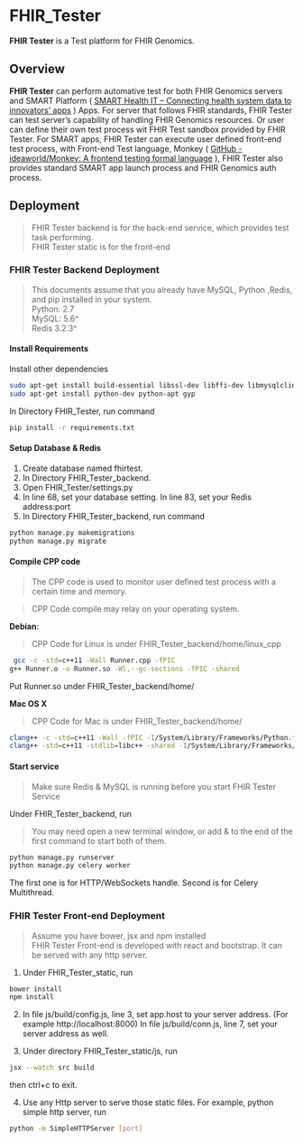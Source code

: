 # FHIR_Tester
**FHIR Tester** is a Test platform for FHIR Genomics. 

## Overview

**FHIR Tester** can perform automative test for both FHIR Genomics servers and SMART Platform ( [SMART Health IT – Connecting health system data to innovators’ apps](http://smarthealthit.org) ) Apps. For server that follows FHIR standards, FHIR Tester can test server’s capability of handling FHIR Genomics resources. Or user can define their own test process wit FHIR Test sandbox provided by FHIR Tester. For SMART apps, FHIR Tester can execute user defined front-end test process, with Front-end Test language, Monkey ( [GitHub - ideaworld/Monkey: A frontend testing formal language](https://github.com/ideaworld/Monkey) ), FHIR Tester also provides standard SMART app launch process and FHIR Genomics auth process.

## Deployment

> FHIR Tester backend is for the back-end service, which provides test task performing.  
> FHIR Tester static is for the front-end  

### FHIR Tester Backend Deployment
> This documents assume that you already have MySQL, Python ,Redis, and pip installed in your system.   
> Python: 2.7  
> MySQL: 5.6^  
> Redis 3.2.3^  

#### Install Requirements
Install other dependencies
```bash
sudo apt-get install build-essential libssl-dev libffi-dev libmysqlclient-dev 
sudo apt-get install python-dev python-apt gyp
```
In Directory FHIR_Tester, run command
```bash
pip install -r requirements.txt
```

#### Setup Database & Redis
1. Create database named fhirtest.
2. In Directory FHIR_Tester_backend.
3. Open FHIR_Tester/settings.py
4. In line 68, set your database setting. In line 83, set your Redis address:port
5. In Directory FHIR_Tester_backend, run command
```bash
python manage.py makemigrations
python manage.py migrate
```

#### Compile CPP code
> The CPP code is used to monitor user defined test process with a certain time and memory.  

> CPP Code compile may relay on your operating system.  
>   
**Debian**:
> CPP Code for Linux is under FHIR_Tester_backend/home/linux_cpp  
```bash
 gcc -c -std=c++11 -Wall Runner.cpp -fPIC
g++ Runner.o -o Runner.so -Wl,--gc-sections -fPIC -shared
```
Put Runner.so under FHIR_Tester_backend/home/

**Mac OS X**
> CPP Code for Mac is under FHIR_Tester_backend/home/  

```bash
clang++ -c -std=c++11 -Wall -fPIC -I/System/Library/Frameworks/Python.framework/Versions/2.7/include/python2.7 -I/System/Library/Frameworks/Python.framework/Versions/2.7/include/python2.7  Runner.cpp
clang++ -std=c++11 -stdlib=libc++ -shared -I/System/Library/Frameworks/Python.framework/Versions/2.7/include/python2.7 -I/System/Library/Frameworks/Python.framework/Versions/2.7/include/python2.7 -L/System/Library/Frameworks/Python.framework/Versions/2.7/lib/python2.7/config -lpython2.7 -ldl -framework CoreFoundation Runner.o -o Runner.so
```

#### Start service
> Make sure Redis & MySQL is running before you start FHIR Tester Service  

Under FHIR_Tester_backend, run
> You may need open a new terminal window, or add & to the end of the first command to start both of them.  
```bash
python manage.py runserver
python manage.py celery worker
```

The first one is for HTTP/WebSockets handle. Second is for Celery Multithread.

### FHIR Tester Front-end Deployment
> Assume you have bower, jsx and npm installed  
FHIR Tester Front-end is developed with react and bootstrap. It can be served with any http server.

1. Under FHIR_Tester_static, run
```bash
bower install
npm install
```

2. In file js/build/config.js, line 3, set app.host to your server address. (For example http://localhost:8000)
In file js/build/conn.js, line 7, set your server address as well.

3. Under directory FHIR_Tester_static/js, run
```bash
jsx --watch src build
```
then ctrl+c to exit.

4. Use any Http server to serve those static files. For example, python simple http server, run
```bash
python -m SimpleHTTPServer [port]
```
